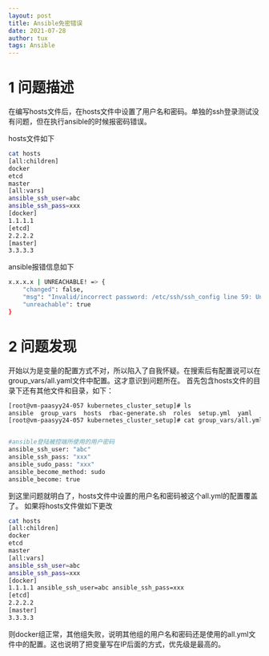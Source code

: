 ```yaml
---
layout: post
title: Ansible免密错误
date: 2021-07-28
author: tux
tags: Ansible
---
```


# 1 问题描述

在编写hosts文件后，在hosts文件中设置了用户名和密码。单独的ssh登录测试没有问题，但在执行ansible的时候报密码错误。

hosts文件如下

```bash
cat hosts
[all:children]
docker
etcd
master
[all:vars]
ansible_ssh_user=abc
ansible_ssh_pass=xxx
[docker]
1.1.1.1
[etcd]
2.2.2.2
[master]
3.3.3.3
```
ansible报错信息如下

```bash
x.x.x.x | UNREACHABLE! => {
    "changed": false, 
    "msg": "Invalid/incorrect password: /etc/ssh/ssh_config line 59: Unsupported option \"gssapiauthentication\"\r\nPermission denied, please try again.", 
    "unreachable": true
}
```

# 2 问题发现

开始以为是变量的配置方式不对，所以陷入了自我怀疑。在搜索后有配置说可以在group_vars/all.yaml文件中配置。这才意识到问题所在。
首先包含hosts文件的目录下还有其他文件和目录，如下：
```bash
[root@vm-paasyy24-057 kubernetes_cluster_setup]# ls
ansible  group_vars  hosts  rbac-generate.sh  roles  setup.yml  yaml
[root@vm-paasyy24-057 kubernetes_cluster_setup]# cat group_vars/all.yml 


#ansible登陆被控端所使用的用户密码
ansible_ssh_user: "abc"
ansible_ssh_pass: "xxx"
ansible_sudo_pass: "xxx"
ansible_become_method: sudo
ansible_become: true
```
到这里问题就明白了，hosts文件中设置的用户名和密码被这个all.yml的配置覆盖了。
如果将hosts文件做如下更改

```bash
cat hosts
[all:children]
docker
etcd
master
[all:vars]
ansible_ssh_user=abc
ansible_ssh_pass=xxx
[docker]
1.1.1.1 ansible_ssh_user=abc ansible_ssh_pass=xxx
[etcd]
2.2.2.2
[master]
3.3.3.3
```
则docker组正常，其他组失败，说明其他组的用户名和密码还是使用的all.yml文件中的配置。这也说明了把变量写在IP后面的方式，优先级是最高的。
